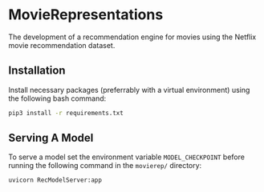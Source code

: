 # MovieRepresentations
The development of a recommendation engine for movies using the Netflix movie recommendation dataset.


## Installation
Install necessary packages (preferrably with a virtual environment) using the following bash command: 
```bash
pip3 install -r requirements.txt
```

## Serving A Model
To serve a model set the environment variable `MODEL_CHECKPOINT` before running the following command in the `movierep/` directory:
```bash
uvicorn RecModelServer:app
```
